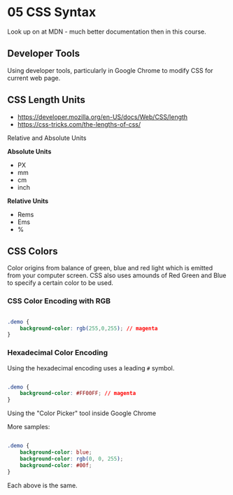 
# 05 CSS Syntax

Look up on at MDN - much better documentation then in this course.


## Developer Tools

Using developer tools, particularly in Google Chrome to modify CSS for current web page.

## CSS Length Units

- <https://developer.mozilla.org/en-US/docs/Web/CSS/length>
- <https://css-tricks.com/the-lengths-of-css/>

Relative and Absolute Units

**Absolute Units**

- PX
- mm
- cm
- inch

**Relative Units**

- Rems
- Ems
- %

## CSS Colors

Color origins from balance of green, blue and red light which is emitted from your computer screen. CSS also uses amounds of Red Green and Blue to specify a certain color to be used.


### CSS Color Encoding with RGB

```css

.demo {
    background-color: rgb(255,0,255); // magenta
}

```

### Hexadecimal Color Encoding

Using the hexadecimal encoding uses a leading `#` symbol.

```css

.demo {
    background-color: #FF00FF; // magenta
}

```

Using the "Color Picker" tool inside Google Chrome

More samples:


```css

.demo {
    background-color: blue;
    background-color: rgb(0, 0, 255);
    background-color: #00f;
}
```

Each above is the same.

